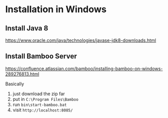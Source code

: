 # Installation in Windows

## Install Java 8

https://www.oracle.com/java/technologies/javase-jdk8-downloads.html

## Install Bamboo Server

https://confluence.atlassian.com/bamboo/installing-bamboo-on-windows-289276813.html

Basically

1. just download the zip far
2. put in `C:\Program Files\Bamboo`
3. run `bin\start-bamboo.bat`
4. visit `http://localhost:8085/`
